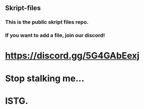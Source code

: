 ## Skript-files
### This is the public skript files repo.
### If you want to add a file, join our discord!
# https://discord.gg/5G4GAbEexj
# Stop stalking me...
# ISTG.
